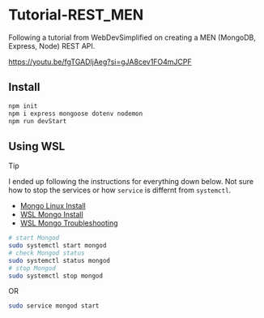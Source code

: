 # Tutorial-REST_MEN

Following a tutorial from WebDevSimplified on creating a MEN (MongoDB, Express, Node) REST API.

https://youtu.be/fgTGADljAeg?si=gJA8cev1FO4mJCPF

## Install

```sh
npm init
npm i express mongoose dotenv nodemon
npm run devStart
```

## Using WSL

> [!Tip]
> I ended up following the instructions for everything down below. Not sure how
> to stop the services or how `service` is differnt from `systemctl`.

- [Mongo Linux Install](https://www.mongodb.com/docs/manual/tutorial/install-mongodb-on-ubuntu/)
- [WSL Mongo Install](https://learn.microsoft.com/en-us/windows/wsl/tutorials/wsl-database#install-mongodb)
- [WSL Mongo Troubleshooting](https://stackoverflow.com/questions/62495999/installing-mongodb-in-wsl)

```sh
# start Mongod
sudo systemctl start mongod
# check Mongod status
sudo systemctl status mongod
# stop Mongod
sudo systemctl stop mongod
```

OR 

```sh
sudo service mongod start
```